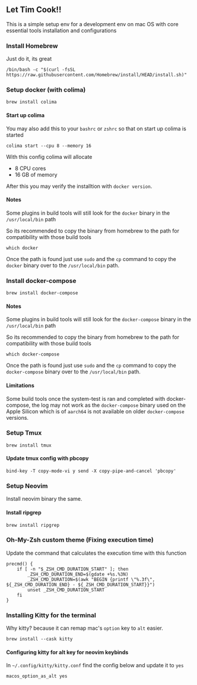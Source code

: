 ## Let Tim Cook!!

This is a simple setup env for a development env on mac OS with core essential tools installation and configurations

### Install Homebrew
Just do it, its great
```
/bin/bash -c "$(curl -fsSL https://raw.githubusercontent.com/Homebrew/install/HEAD/install.sh)"
```

### Setup docker (with colima)
```
brew install colima
```

#### Start up colima 
You may also add this to your `bashrc` or `zshrc` so that on start up colima is started
```
colima start --cpu 8 --memory 16
```
With this config colima will allocate
* 8 CPU cores
* 16 GB of memory

After this you may verify the installtion with `docker version`.

#### Notes
Some plugins in build tools will still look for the `docker` binary in the `/usr/local/bin` path

So its recommended to copy the binary from homebrew to the path for compatibility with those build tools
```
which docker
```

Once the path is found just use `sudo` and the `cp` command to copy the `docker` binary over to the `/usr/local/bin` path.

### Install docker-compose
```
brew install docker-compose
```

#### Notes
Some plugins in build tools will still look for the `docker-compose` binary in the `/usr/local/bin` path

So its recommended to copy the binary from homebrew to the path for compatibility with those build tools
```
which docker-compose
```

Once the path is found just use `sudo` and the `cp` command to copy the `docker-compose` binary over to the `/usr/local/bin` path.


#### Limitations
Some build tools once the system-test is ran and completed with docker-compose, the log may not work as the `docker-compose` binary used on the Apple Silicon which is of `aarch64` is not available on older `docker-compose` versions.

### Setup Tmux
```
brew install tmux
```
#### Update tmux config with pbcopy
```
bind-key -T copy-mode-vi y send -X copy-pipe-and-cancel 'pbcopy'
```
### Setup Neovim
Install neovim binary the same.

#### Install ripgrep
```
brew install ripgrep
```

### Oh-My-Zsh custom theme (Fixing execution time)
Update the command that calculates the execution time with this function
```
precmd() {
    if [ -n "$_ZSH_CMD_DURATION_START" ]; then
        _ZSH_CMD_DURATION_END=$(gdate +%s.%3N)
        _ZSH_CMD_DURATION=$(awk "BEGIN {printf \"%.3f\", ${_ZSH_CMD_DURATION_END} - ${_ZSH_CMD_DURATION_START}}")
        unset _ZSH_CMD_DURATION_START
    fi
}
```

### Installing Kitty for the terminal
Why kitty? because it can remap mac's `option` key to `alt` easier.
```
brew install --cask kitty
```

#### Configuring kitty for alt key for neovim keybinds
In `~/.config/kitty/kitty.conf` find the config below and update it to `yes`
```
macos_option_as_alt yes
```
